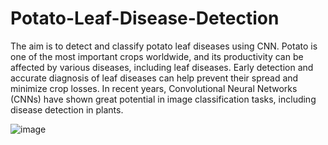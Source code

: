 # Potato-Leaf-Disease-Detection
The aim is to detect and classify potato leaf diseases using CNN. Potato is one of the most important crops worldwide, and its productivity can be affected by various diseases, including leaf diseases. Early detection and accurate diagnosis of leaf diseases can help prevent their spread and minimize crop losses. In recent years, Convolutional Neural Networks (CNNs) have shown great potential in image classification tasks, including disease detection in plants.

![image](https://github.com/user-attachments/assets/fead7715-3fea-46b7-8cf2-89cd572f5bf4)

